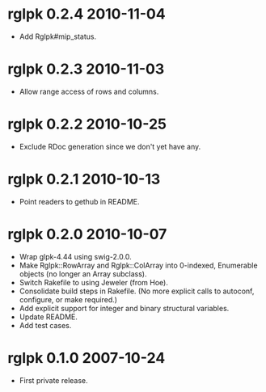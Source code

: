 # rglpk 0.2.4 2010-11-04

* Add Rglpk#mip_status.

# rglpk 0.2.3 2010-11-03

* Allow range access of rows and columns.

# rglpk 0.2.2 2010-10-25

* Exclude RDoc generation since we don't yet have any.

# rglpk 0.2.1 2010-10-13

* Point readers to gethub in README.

# rglpk 0.2.0 2010-10-07

* Wrap glpk-4.44 using swig-2.0.0.
* Make Rglpk::RowArray and Rglpk::ColArray into 0-indexed, Enumerable objects (no longer an Array subclass).
* Switch Rakefile to using Jeweler (from Hoe).
* Consolidate build steps in Rakefile.  (No more explicit calls to autoconf, configure, or make required.)
* Add explicit support for integer and binary structural variables.
* Update README.
* Add test cases.

# rglpk 0.1.0 2007-10-24

* First private release.
